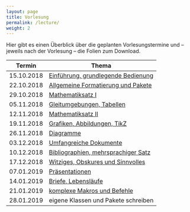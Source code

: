 ```yaml
---
layout: page
title: Vorlesung
permalink: /lecture/
weight: 2
---
```


Hier gibt es einen Überblick über die geplanten Vorlesungstermine und – jeweils nach der Vorlesung – die Folien zum Download.

Termin     | Thema
-----------|-----------------------------------------------------------------------
15.10.2018 | [Einführung, grundlegende Bedienung](./00_einfuehrung_grundlagen.pdf)
22.10.2018 | [Allgemeine Formatierung und Pakete](./01_formatierung_pakete.pdf)
29.10.2018 | [Mathematiksatz I](./02_mathesatz_i.pdf)
05.11.2018 | [Gleitumgebungen, Tabellen](./03_gleitumgebungen_tabellen.pdf)
12.11.2018 | [Mathematiksatz II](./04_mathesatz_ii.pdf)
19.11.2018 | [Grafiken, Abbildungen, TikZ](./05_grafiken_abbildungen_tikz.pdf)
26.11.2018 | [Diagramme](./06_diagramme.pdf)
03.12.2018 | [Umfangreiche Dokumente](./07_umfangreiche_dokumente.pdf)
10.12.2018 | [Bibliographien, mehrsprachiger Satz](./08_bibliografien_mehrsprachigkeit.pdf)
17.12.2018 | [Witziges, Obskures und Sinnvolles](./W_witziges_obskures.pdf)
07.01.2019 | [Präsentationen](./09_praesentationen.pdf)
14.01.2019 | [Briefe, Lebensläufe](./10_brief_lebenslauf.pdf)
21.01.2019 | [komplexe Makros und Befehle](./11_komplexe_makros.pdf)
28.01.2019 | eigene Klassen und Pakete schreiben<!--[eigene Klassen und Pakete schreiben](./12_eigene_klassen.pdf)-->
